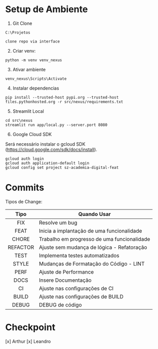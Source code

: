 # Setup de Ambiente

1. Git Clone

```
C:\Projetos

clone repo via interface
```

2. Criar venv:

```
python -m venv venv_nexus
```

3. Ativar ambiente

```
venv_nexus\Scripts\Activate
```

4. Instalar dependencias

```
pip install --trusted-host pypi.org --trusted-host files.pythonhosted.org -r src/nexus/requirements.txt
```

5. Streamlit Local
```
cd src\nexus
streamlit run app/local.py --server.port 8080
```

6. Google Cloud SDK

Será necessário instalar o gcloud SDK (https://cloud.google.com/sdk/docs/install).
```
gcloud auth login
gcloud auth application-default login
gcloud config set project sz-academia-digital-feat
```

# Commits
Tipos de Change:

Tipo | Quando Usar
:---:|------------------------------------------
FIX | Resolve um bug
FEAT | Inicia a implantação de uma funcionalidade
CHORE | Trabalho em progresso de uma funcionalidade
REFACTOR | Ajuste sem mudança de lógica - Refatoração
TEST | Implementa testes automatizados
STYLE | Mudanças de Formatação do Código - LINT
PERF | Ajuste de Performance
DOCS | Insere Documentação
CI | Ajuste nas configurações de CI
BUILD  | Ajuste nas configurações de BUILD
DEBUG | DEBUG de código

# Checkpoint

[x] Arthur
[x] Leandro